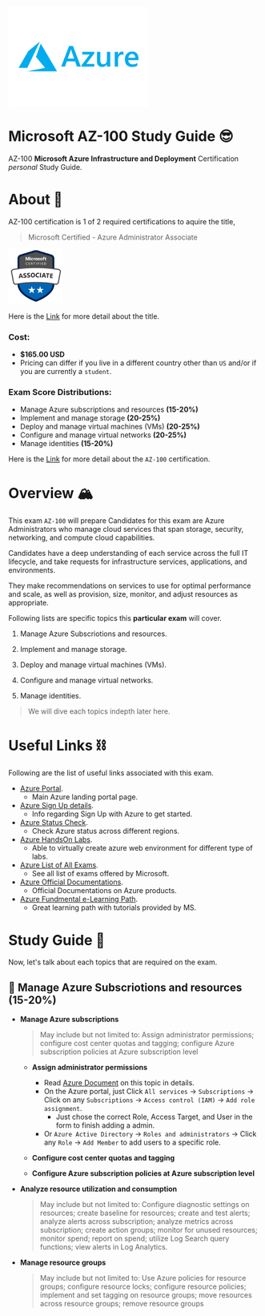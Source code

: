 <img src="./img/azure_logo.png" height=200 />

# Microsoft AZ-100 Study Guide 😎

AZ-100 **Microsoft Azure Infrastructure and Deployment** Certification *personal* Study Guide.

# About 📌

AZ-100 certification is 1 of 2 required certifications to aquire the title,

> Microsoft Certified - Azure Administrator Associate

<img src="./img/azure_badge.png" height=110>

Here is the [Link](https://www.microsoft.com/en-us/learning/azure-administrator.aspx) for more detail about the title.

### Cost:

- **$165.00 USD**
- Pricing can differ if you live in a different country other than `US` and/or if you are currently a `student`.


### Exam Score Distributions:

- Manage Azure subscriptions and resources **(15-20%)**
- Implement and manage storage **(20-25%)**
- Deploy and manage virtual machines (VMs) **(20-25%)**
- Configure and manage virtual networks **(20-25%)**
- Manage identities **(15-20%)**

Here is the [Link](https://www.microsoft.com/en-us/learning/exam-az-100.aspx) for more detail about the `AZ-100` certification.

# Overview 🏔

This exam `AZ-100` will prepare Candidates for this exam are Azure Administrators who manage cloud services that span storage, security, networking, and compute cloud capabilities.

Candidates have a deep understanding of each service across the full IT lifecycle, and take requests for infrastructure services, applications, and environments.

They make recommendations on services to use for optimal performance and scale, as well as provision, size, monitor, and adjust resources as appropriate.

Following lists are specific topics this **particular exam** will cover.

1. Manage Azure Subscriotions and resources.

2. Implement and manage storage.

3. Deploy and manage virtual machines (VMs).

4. Configure and manage virtual networks.

5. Manage identities.

> We will dive each topics indepth later here.

# Useful Links ⛓

Following are the list of useful links associated with this exam.

- [Azure Portal](https://portal.azure.com).
  - Main Azure landing portal page.
- [Azure Sign Up details](https://azure.microsoft.com/en-us/pricing/).
  - Info regarding Sign Up with Azure to get started.
- [Azure Status Check](https://azure.microsoft.com/en-us/status/).
  - Check Azure status across different regions.
- [Azure HandsOn Labs](https://www.microsoft.com/handsonlabs).
  - Able to virtually create azure web environment for different type of labs.
- [Azure List of All Exams](https://www.microsoft.com/en-us/learning/azure-exams.aspx).
  - See all list of exams offered by Microsoft.
- [Azure Official Documentations](https://docs.microsoft.com/en-us/azure/).
  - Official Documentations on Azure products.
- [Azure Fundmental e-Learning Path](https://docs.microsoft.com/en-us/learn/paths/azure-fundamentals/).
  - Great learning path with tutorials provided by MS.

# Study Guide 📝

Now, let's talk about each topics that are required on the exam.

## 🍏 Manage Azure Subscriotions and resources (15-20%)

- **Manage Azure subscriptions**
  > May include but not limited to: Assign administrator permissions; configure cost center quotas and tagging; configure Azure subscription policies at Azure subscription level

  - **Assign administrator permissions**
    - Read [Azure Document](https://docs.microsoft.com/en-us/azure/active-directory/users-groups-roles/directory-assign-admin-roles) on this topic in details.
    - On the Azure portal, just Click `All services` -> `Subscriptions` -> Click on any `Subscriptions` -> `Access control (IAM)` -> `Add role assignment`.
      - Just chose the correct Role, Access Target, and User in the form to finish adding a admin.
    - Or `Azure Active Directory` -> `Roles and administrators` -> Click any `Role` -> `Add Member` to add users to a specific role.

  - **Configure cost center quotas and tagging**

  - **Configure Azure subscription policies at Azure subscription level**

- **Analyze resource utilization and consumption**
  > May include but not limited to: Configure diagnostic settings on resources; create baseline for resources; create and test alerts; analyze alerts across subscription; analyze metrics across subscription; create action groups; monitor for unused resources; monitor spend; report on spend; utilize Log Search query functions; view alerts in Log Analytics.

- **Manage resource groups**
  > May include but not limited to: Use Azure policies for resource groups; configure resource locks; configure resource policies; implement and set tagging on resource groups; move resources across resource groups; remove resource groups
